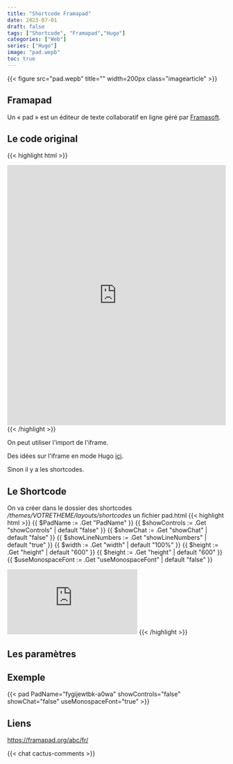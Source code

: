 ```yaml
---
title: "Shortcode Framapad"
date: 2023-07-01
draft: false
tags: ["Shortcode", "Framapad","Hugo"]
categories: ["Web"]
series: ["Hugo"]
image: "pad.wepb"
toc: true
---
```

{{< figure src="pad.wepb" title="" width=200px class="imagearticle" >}}

## Framapad

Un « pad » est un éditeur de texte collaboratif en ligne géré par [Framasoft](https://framapad.org/abc/fr/).


## Le code original

{{< highlight html >}}
<iframe name="embed_readwrite" src="https://hebdo.framapad.org/p/fygijewtbk-a0wa?showControls=true&showChat=true&showLineNumbers=true&useMonospaceFont=false" width="100%" height="600" frameborder="0"></iframe>
{{< /highlight >}}

On peut utiliser l'import de l'iframe.

Des idées sur l'iframe en mode Hugo [ici](https://stackoverflow.com/questions/68036749/embedding-iframe-in-hugo-site).

Sinon il y a les shortcodes.

## Le Shortcode
On va créer dans le dossier des shortcodes */themes/VOTRETHEME/layouts/shortcodes* un fichier pad.html
{{< highlight html >}}
{{ $PadName := .Get "PadName" }}
{{ $showControls := .Get "showControls" | default "false" }}
{{ $showChat := .Get "showChat" | default "false" }}
{{ $showLineNumbers := .Get "showLineNumbers" | default "true" }}
{{ $width := .Get "width" | default "100%" }}
{{ $height := .Get "height" | default "600" }}
{{ $height := .Get "height" | default "600" }}
{{ $useMonospaceFont := .Get "useMonospaceFont" | default "false" }}

<iframe name="embed_readwrite" src="https://hebdo.framapad.org/p/{{- $PadName -}}?showControls={{- $showControls -}}&showChat={{- $showChat -}}&showLineNumbers={{- $showLineNumbers -}}&useMonospaceFont=false" width="{{- $width -}}" height="{{- $height -}}" frameborder="0"></iframe>
{{< /highlight >}}

## Les paramètres



## Exemple

{{< pad PadName="fygijewtbk-a0wa" showControls="false" showChat="false" useMonospaceFont="true" >}}

## Liens

https://framapad.org/abc/fr/


{{< chat cactus-comments >}}

